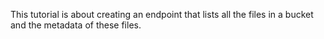 This tutorial is about creating an endpoint that lists all the files in a bucket and the metadata of these files.
